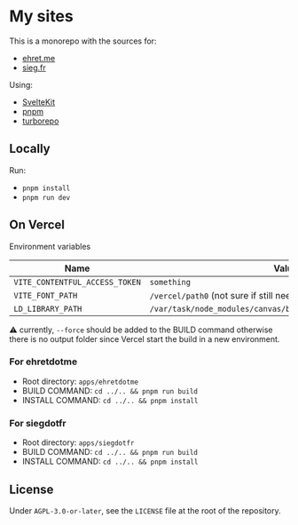 # My sites

This is a monorepo with the sources for:

- [ehret.me](https://ehret.me)
- [sieg.fr](sieg.fr)

Using:

- [SvelteKit](https://kit.svelte.dev/)
- [pnpm](https://pnpm.io/)
- [turborepo](https://turborepo.org/)

## Locally

Run:

- `pnpm install`
- `pnpm run dev`

## On Vercel

Environment variables

| Name                           | Value                                                          |
|--------------------------------|----------------------------------------------------------------|
| `VITE_CONTENTFUL_ACCESS_TOKEN` | `something`                                                    |
| `VITE_FONT_PATH`               | `/vercel/path0` (not sure if still needed ^^')                 |
| `LD_LIBRARY_PATH`              | `/var/task/node_modules/canvas/build/Release:$LD_LIBRARY_PATH` |

⚠️ currently, `--force` should be added to the BUILD command otherwise there is no output folder since Vercel start the build in a new environment.

### For ehretdotme

- Root directory: `apps/ehretdotme`
- BUILD COMMAND: `cd ../.. && pnpm run build`
- INSTALL COMMAND: `cd ../.. && pnpm install`

### For siegdotfr

- Root directory: `apps/siegdotfr`
- BUILD COMMAND: `cd ../.. && pnpm run build`
- INSTALL COMMAND: `cd ../.. && pnpm install`

## License

Under `AGPL-3.0-or-later`, see the `LICENSE` file at the root of the repository.
